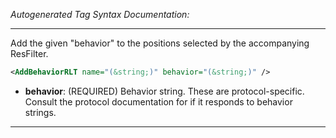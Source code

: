 <!-- THIS IS AN AUTOGENERATED FILE: Don't edit it directly, instead change the schema definition in the code itself. -->

_Autogenerated Tag Syntax Documentation:_

---
Add the given "behavior" to the positions selected by the accompanying ResFilter.

```xml
<AddBehaviorRLT name="(&string;)" behavior="(&string;)" />
```

-   **behavior**: (REQUIRED) Behavior string. These are protocol-specific. Consult the protocol documentation for if it responds to behavior strings.

---
